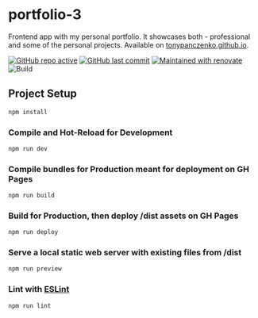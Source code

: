 # portfolio-3

Frontend app with my personal portfolio. It showcases both - professional and some of the personal projects. Available on [tonypanczenko.github.io](https://tonypanczenko.github.io/).

[![GitHub repo active](https://img.shields.io/badge/repo-active-brightgreen)](https://tonypanczenko.github.io/)
[![GitHub last commit](https://img.shields.io/github/last-commit/tonypanczenko/portfolio-3)](https://github.com/TonyPanczenko/portfolio-3)
[![Maintained with renovate](https://img.shields.io/badge/maintained%20with-renovate-blue?logo=renovatebot)](https://renovatebot.com)
![Build](https://github.com/TonyPanczenko/TonyPanczenko.github.io/actions/workflows/pages/pages-build-deployment/badge.svg)

## Project Setup

```sh
npm install
```

### Compile and Hot-Reload for Development

```sh
npm run dev
```

### Compile bundles for Production meant for deployment on GH Pages

```sh
npm run build
```

### Build for Production, then deploy /dist assets on GH Pages

```sh
npm run deploy
```

### Serve a local static web server with existing files from /dist

```sh
npm run preview
```

### Lint with [ESLint](https://eslint.org/)

```sh
npm run lint
```
